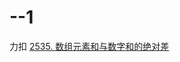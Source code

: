 # --1
力扣 [2535. 数组元素和与数字和的绝对差](https://leetcode.cn/problems/difference-between-element-sum-and-digit-sum-of-an-array/)
